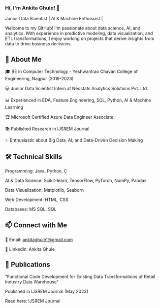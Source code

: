 ### Hi, I'm Ankita Ghule! 👋

Junior Data Scientist | AI & Machine Enthusiast |

Welcome to my GitHub! I'm passionate about data science, AI, and analytics. With experience in predictive modeling, data visualization, and ETL transformations, I enjoy working on projects that derive insights from data to drive business decisions.


## 🚀 About Me

🎓 BE in Computer Technology - Yeshwantrao Chavan College of Engineering, Nagpur (2019-2023)

💻 Junior Data Scientist Intern at Neostats Analytics Solutions Pvt. Ltd.

📊 Experienced in EDA, Feature Engineering, SQL, Python, AI & Machine Learning

🏆 Microsoft Certified Azure Data Engineer Associate

📚 Published Research in IJSREM Journal

✨ Enthusiastic about Big Data, AI, and Data-Driven Decision Making


## 🛠️ Technical Skills

Programming: Java, Python, C

AI & Data Science: Scikit-learn, TensorFlow, PyTorch, NumPy, Pandas

Data Visualization: Matplotlib, Seaborn

Web Development: HTML, CSS

Databases: MS SQL, SQL


## 📫 Connect with Me

📧 Email: ankitaghule1@gmail.com

🔗 LinkedIn: Ankita Ghule


## 🏅 Publications

"Functional Code Development for Existing Data Transformations of Retail Industry Data Warehouse"

Published in IJSREM Journal (May 2023)

Read here: IJSREM Journal
